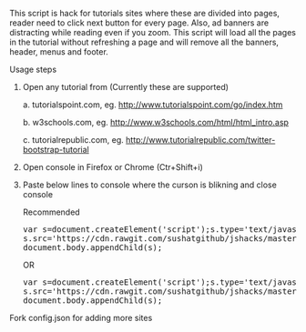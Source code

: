 This script is hack for tutorials sites where these are divided into pages, reader need to click next button for every page. Also, ad banners are distracting while reading even if you zoom. This script will load all the pages in the tutorial without refreshing a page and will remove all the banners, header, menus and footer.

Usage steps

1.  Open any tutorial from (Currently these are supported)

    a.  tutorialspoint.com, eg. http://www.tutorialspoint.com/go/index.htm
    
    b.  w3schools.com, eg. http://www.w3schools.com/html/html_intro.asp
    
    c.  tutorialrepublic.com, eg. http://www.tutorialrepublic.com/twitter-bootstrap-tutorial
    
2.  Open console in Firefox or Chrome (Ctr+Shift+i)
3.  Paste below lines to console where the curson is blikning and close console

    Recommended
    <pre>
    var s=document.createElement('script');s.type='text/javascript';
    s.src='https://cdn.rawgit.com/sushatgithub/jshacks/master/tutorialshack.min.js';
    document.body.appendChild(s);
    </pre>

    OR 

    <pre>
    var s=document.createElement('script');s.type='text/javascript';
    s.src='https://cdn.rawgit.com/sushatgithub/jshacks/master/tutorialshack.js';
    document.body.appendChild(s);
    </pre>

Fork config.json for adding more sites 
